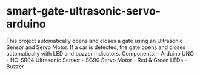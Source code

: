 # smart-gate-ultrasonic-servo-arduino
This project automatically opens and closes a gate using an Ultrasonic Sensor and Servo Motor. If a car is detected, the gate opens and closes automatically with LED and buzzer indicators.  Components: - Arduino UNO - HC-SR04 Ultrasonic Sensor - SG90 Servo Motor - Red &amp; Green LEDs - Buzzer  
